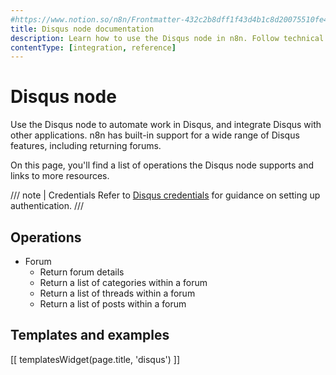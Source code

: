 ```yaml
---
#https://www.notion.so/n8n/Frontmatter-432c2b8dff1f43d4b1c8d20075510fe4
title: Disqus node documentation
description: Learn how to use the Disqus node in n8n. Follow technical documentation to integrate Disqus node into your workflows.
contentType: [integration, reference]
---
```


# Disqus node

Use the Disqus node to automate work in Disqus, and integrate Disqus with other applications. n8n has built-in support for a wide range of Disqus features, including returning forums.

On this page, you'll find a list of operations the Disqus node supports and links to more resources.

/// note | Credentials
Refer to [Disqus credentials](/integrations/builtin/credentials/disqus.md) for guidance on setting up authentication. 
///

## Operations

* Forum
    * Return forum details
    * Return a list of categories within a forum
    * Return a list of threads within a forum
    * Return a list of posts within a forum

## Templates and examples

<!-- see https://www.notion.so/n8n/Pull-in-templates-for-the-integrations-pages-37c716837b804d30a33b47475f6e3780 -->
[[ templatesWidget(page.title, 'disqus') ]]

